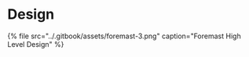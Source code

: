 # Design

{% file src="../.gitbook/assets/foremast-3.png" caption="Foremast High Level Design" %}



